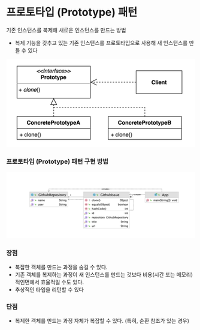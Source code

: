 # 프로토타입 (Prototype) 패턴
기존 인스턴스를 복제해 새로운 인스턴스를 만드는 방법

* 복제 기능을 갖추고 있는 기존 인스턴스를 프로토타입으로 사용해 새 인스턴스를 만들 수 있다

![img.png](img.png)


### 프로토타입 (Prototype) 패턴 구현 방법

![img_1.png](img_1.png)

### 장점
* 복잡한 객체를 만드는 과정을 숨길 수 있다.
* 기존 객체를 복제하는 과정이 새 인스턴스를 만드는 것보다 비용(시간 또는 메모리)적인면에서 효율적일 수도 있다.
* 추상적인 타입을 리턴할 수 있다

### 단점
* 복제한 객체를 만드는 과정 자체가 복잡할 수 있다. (특히, 순환 참조가 있는 경우)